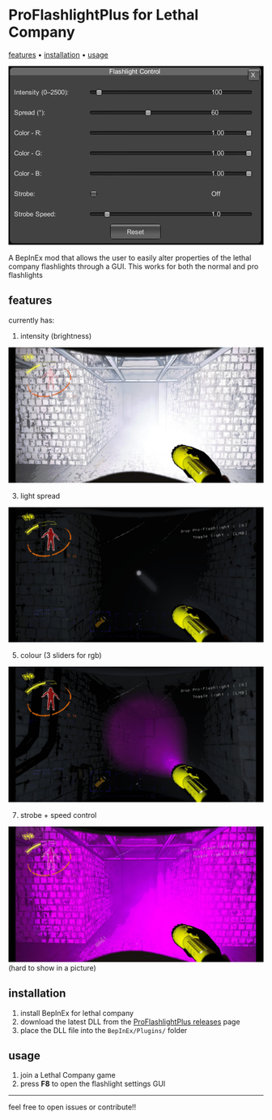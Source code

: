 # ProFlashlightPlus for Lethal Company

[features](#features) • [installation](#installation) • [usage](#usage)


![img1](ProFlashlightPlus/imgs/pic%20(1).jpg)

A BepInEx mod that allows the user to easily alter properties of the lethal company flashlights through a GUI.
This works for both the normal and pro flashlights

## features
currently has:
1. intensity (brightness)

![img1](ProFlashlightPlus/imgs/pic%20(5).jpg)



3. light spread
   
![img6](ProFlashlightPlus/imgs/pic%20(6).jpg)



5. colour (3 sliders for rgb)
   
![img2](ProFlashlightPlus/imgs/pic%20(2).jpg)



7. strobe + speed control
   
![img2](ProFlashlightPlus/imgs/pic%20(4).jpg) (hard to show in a picture)



## installation

1. install BepInEx for lethal company
2. download the latest DLL from the [ProFlashlightPlus releases](https://github.com/vegemike/ProFlashlightPlus/releases/latest) page
3. place the DLL file into the `BepInEx/Plugins/` folder

## usage

1. join a Lethal Company game
2. press **F8** to open the flashlight settings GUI

---

feel free to open issues or contribute!!
